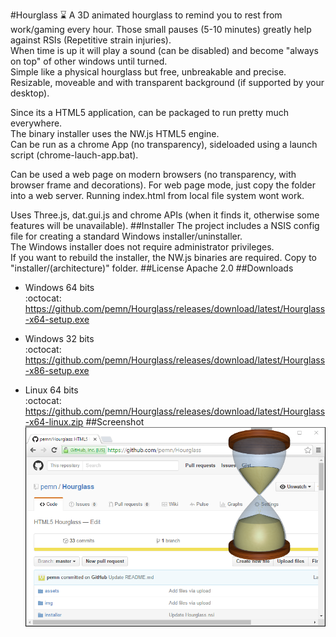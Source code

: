 #Hourglass :hourglass:
A 3D animated hourglass to remind you to rest from work/gaming every hour. Those small pauses (5-10 minutes) greatly help against RSIs (Repetitive strain injuries).  
When time is up it will play a sound (can be disabled) and become "always on top" of other windows until turned.  
Simple like a physical hourglass but free, unbreakable and precise.  
Resizable, moveable and with transparent background (if supported by your desktop).  
  
Since its a HTML5 application, can be packaged to run pretty much everywhere.  
The binary installer uses the NW.js HTML5 engine.  
Can be run as a chrome App (no transparency), sideloaded using a launch script (chrome-lauch-app.bat).  
  
Can be used a web page on modern browsers (no transparency, with browser frame and decorations). For web page mode, just copy the folder into a web server. Running index.html from local file system wont work.  
  
Uses Three.js, dat.gui.js and chrome APIs (when it finds it, otherwise some features will be unavailable).
##Installer
The project includes a NSIS config file for creating a standard Windows installer/uninstaller.  
The Windows installer does not require administrator privileges.  
If you want to rebuild the installer, the NW.js binaries are required. Copy to "installer/(architecture)" folder.
##License
Apache 2.0
##Downloads  
- Windows 64 bits  
:octocat: https://github.com/pemn/Hourglass/releases/download/latest/Hourglass-x64-setup.exe

- Windows 32 bits  
:octocat: https://github.com/pemn/Hourglass/releases/download/latest/Hourglass-x86-setup.exe

- Linux 64 bits  
:octocat: https://github.com/pemn/Hourglass/releases/download/latest/Hourglass-x64-linux.zip
##Screenshot
![screenshot](https://github.com/pemn/Hourglass/blob/master/assets/screenshot.png)
